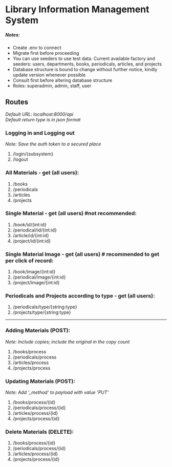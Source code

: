 <h1>Library Information Management System</h1>

<h5>Notes: </h5>
<ul>
    <li>Create .env to connect</li>
    <li>Migrate first before proceeding</li>
    <li>You can use seeders to use test data. Current available factory and seeders: users, departments, books, periodicals, articles, and projects</li>
    <li>Database structure is bound to change without further notice, kindly update version whenever possible</li>
    <li>Consult first before altering database structure</li>
    <li>Roles: superadmin, admin, staff, user</li>
</ul>
<h2>Routes</h2>
<em>Default URL: localhost:8000/api</em><br>
<em>Default return type is in json format</em>

<h3>Logging in and Logging out</h3>
<em>Note: Save the auth token to a secured place</em>
<ol>
    <li>/login/{subsystem}</li>
    <li>/logout</li>
</ol>

<h3>All Materials - get (all users): </h3>
<ol>
    <li>/books</li>
    <li>/periodicals</li>
    <li>/articles</li>
    <li>/projects</li>
</ol>

<h3>Single Material - get (all users) #not recommended: </h3>
<ol>    
    <li>/book/id/{int:id}</li>
    <li>/periodical/id/{int:id}</li>
    <li>/article/id/{int:id}</li>
    <li>/project/id/{int:id}</li>
</ol>

<h3>Single Material Image - get (all users) # recommended to get per click of record: </h3>
<ol>    
    <li>/book/image/{int:id}</li>
    <li>/periodical/image/{int:id}</li>
    <li>/project/image/{int:id}</li>
</ol>

<h3>Periodicals and Projects according to type - get (all users): </h3>
<ol>
    <li>/periodicals/type/{string:type}</li>
    <li>/projects/type/{string:type}</li>
</ol>

<hr>
<!-- <em><strong>Fillables</strong></em>
<pre>
    <em><b>Books:</b>
            'id', 'call_number': str, 'title': str, 'author': str, 'image_location': str, 'language': str,
            'location_id': int, 'publisher': str, 'copyright': year, 'volume': int(nullable), 'edition': str(nullable), 
            'pages': int, 'content': text(nullable), 'remarks': text(nullable), 'date_published': date
    </em>
</pre><br>

<pre>
    <em><b>Periodicals:</b>
            'id', 'material_type': str, 'title': str, 'author': str, 'image_location': str, 'language': str,
            'publisher': str, 'copyright': year, 'volume': int(nullable), 'issue': int(nullable), 
            'pages': int, 'content': text(nullable), 'remarks': text(nullable), 'date_published': date            
    </em>
</pre><br>

<pre>
    <em><b>Articles:</b>
            'title': str, 'author': str, 'language': str, 'subject': str, 'date_published': date,
            'volume': int(nullable), 'issue': int(nullable), 'page': int, 'abstract': str, 'remarks': str(nullable)
    </em>
</pre><br>

<pre>
    <em><b>Projects:</b>
            'id', 'type': str, 'title': str, 'author': str, 'course_id': int(FK), 'image_location': str, 
            'date_published': date, 'language': str, abstract': str
    </em>
</pre><br> -->

<h3>Adding Materials (POST): </h3>
<em>Note: Include copies; include the original in the copy count</em>
<ol>    
    <li>/books/process</li>
    <li>/periodicals/process</li>
    <li>/articles/process</li>
    <li>/projects/process</li>
</ol>

<h3>Updating Materials (POST): </h3>
<em>Note: Add '_method' to payload with value 'PUT'</em>
<ol>    
    <li>/books/process/{id}</li>
    <li>/periodicals/process/{id}</li>
    <li>/articles/process/{id}</li>
    <li>/projects/process/{id}</li>
</ol>

<h3>Delete Materials (DELETE): </h3>
<ol>    
    <li>/books/process/{id}</li>
    <li>/periodicals/process/{id}</li>
    <li>/articles/process/{id}</li>
    <li>/projects/process/{id}</li>
</ol>
